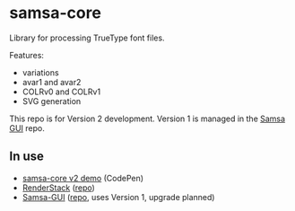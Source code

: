 # samsa-core
Library for processing TrueType font files.

Features:

* variations
* avar1 and avar2
* COLRv0 and COLRv1
* SVG generation

This repo is for Version 2 development. Version 1 is managed in the [Samsa GUI](https://github.com/Lorp/samsa) repo.

## In use

* [samsa-core v2 demo](https://codepen.io/lorp/pen/LYXgZdr) (CodePen)
* [RenderStack](https://lorp.github.io/renderstack/dist/) ([repo](https://github.com/Lorp/renderstack))
* [Samsa-GUI](https://lorp.github.io/samsa/src/samsa-gui.html) ([repo](https://github.com/Lorp/samsa), uses Version 1, upgrade planned)
